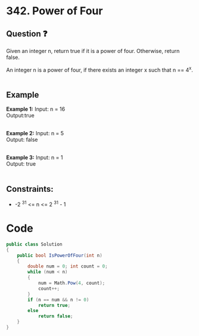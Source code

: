 # 342. Power of Four
## Question ❓ <br>
Given an integer n, return true if it is a power of four. Otherwise, return false.

An integer n is a power of four, if there exists an integer x such that n == 4<sup>x</sup>.
<br><br>

## Example

__Example 1:__
Input: n = 16      
Output:true      
<br>

__Example 2:__  Input: n = 5   
Output: false        
<br>



      
__Example 3:__  Input: n = 1   
Output: true      
<br>
  
## Constraints:

- -2 <sup>31</sup> <= n <= 2 <sup>31</sup> - 1

# Code
```C#
public class Solution
{
    public bool IsPowerOfFour(int n)
    {
        double num = 0; int count = 0;
        while (num < n)
        {
            num = Math.Pow(4, count);
            count++;
        }
        if (n == num && n != 0)
            return true;
        else
            return false;
    }
}
```
